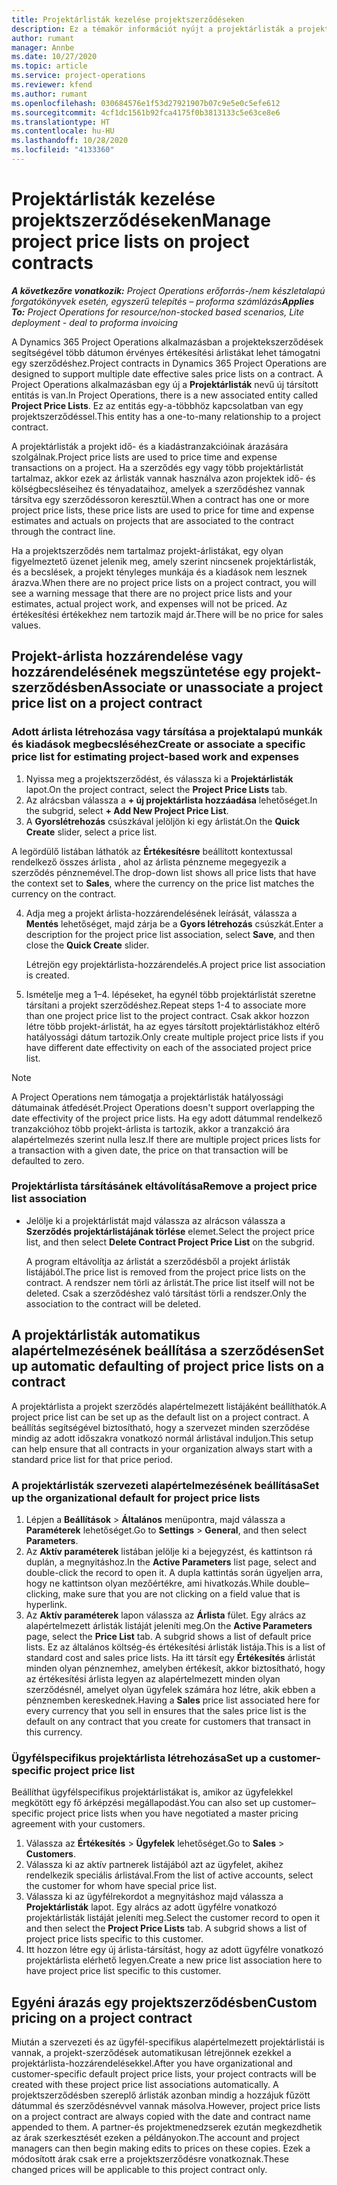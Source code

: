 ```yaml
---
title: Projektárlisták kezelése projektszerződéseken
description: Ez a témakör információt nyújt a projektárlisták a projektszerződéseken való kezeléséről.
author: rumant
manager: Annbe
ms.date: 10/27/2020
ms.topic: article
ms.service: project-operations
ms.reviewer: kfend
ms.author: rumant
ms.openlocfilehash: 030684576e1f53d27921907b07c9e5e0c5efe612
ms.sourcegitcommit: 4cf1dc1561b92fca4175f0b3813133c5e63ce8e6
ms.translationtype: HT
ms.contentlocale: hu-HU
ms.lasthandoff: 10/28/2020
ms.locfileid: "4133360"
---
```

# <a name="manage-project-price-lists-on-project-contracts"></a><span data-ttu-id="6f3df-103">Projektárlisták kezelése projektszerződéseken</span><span class="sxs-lookup"><span data-stu-id="6f3df-103">Manage project price lists on project contracts</span></span>

<span data-ttu-id="6f3df-104">_**A következőre vonatkozik:** Project Operations erőforrás-/nem készletalapú forgatókönyvek esetén, egyszerű telepítés – proforma számlázás_</span><span class="sxs-lookup"><span data-stu-id="6f3df-104">_**Applies To:** Project Operations for resource/non-stocked based scenarios, Lite deployment - deal to proforma invoicing_</span></span>

<span data-ttu-id="6f3df-105">A Dynamics 365 Project Operations alkalmazásban a projektekszerződések segítségével több dátumon érvényes értékesítési árlistákat lehet támogatni egy szerződéshez.</span><span class="sxs-lookup"><span data-stu-id="6f3df-105">Project contracts in Dynamics 365 Project Operations are designed to support multiple date effective sales price lists on a contract.</span></span> <span data-ttu-id="6f3df-106">A Project Operations alkalmazásban egy új a **Projektárlisták** nevű új társított entitás is van.</span><span class="sxs-lookup"><span data-stu-id="6f3df-106">In Project Operations, there is a new associated entity called **Project Price Lists**.</span></span> <span data-ttu-id="6f3df-107">Ez az entitás egy-a-többhöz kapcsolatban van egy projektszerződéssel.</span><span class="sxs-lookup"><span data-stu-id="6f3df-107">This entity has a one-to-many relationship to a project contract.</span></span>

<span data-ttu-id="6f3df-108">A projektárlisták a projekt idő- és a kiadástranzakcióinak árazására szolgálnak.</span><span class="sxs-lookup"><span data-stu-id="6f3df-108">Project price lists are used to price time and expense transactions on a project.</span></span> <span data-ttu-id="6f3df-109">Ha a szerződés egy vagy több projektárlistát tartalmaz, akkor ezek az árlisták vannak használva azon projektek idő- és kölségbecsléseihez és tényadataihoz, amelyek a szerződéshez vannak társítva egy szerződéssoron keresztül.</span><span class="sxs-lookup"><span data-stu-id="6f3df-109">When a contract has one or more project price lists, these price lists are used to price for time and expense estimates and actuals on projects that are associated to the contract through the contract line.</span></span>

<span data-ttu-id="6f3df-110">Ha a projektszerződés nem tartalmaz projekt-árlistákat, egy olyan figyelmeztető üzenet jelenik meg, amely szerint nincsenek projektárlisták, és a becslések, a projekt tényleges munkája és a kiadások nem lesznek árazva.</span><span class="sxs-lookup"><span data-stu-id="6f3df-110">When there are no project price lists on a project contract, you will see a warning message that there are no project price lists and your estimates, actual project work, and expenses will not be priced.</span></span> <span data-ttu-id="6f3df-111">Az értékesítési értékekhez nem tartozik majd ár.</span><span class="sxs-lookup"><span data-stu-id="6f3df-111">There will be no price for sales values.</span></span>

## <a name="associate-or-unassociate-a-project-price-list-on-a-project-contract"></a><span data-ttu-id="6f3df-112">Projekt-árlista hozzárendelése vagy hozzárendelésének megszüntetése egy projekt-szerződésben</span><span class="sxs-lookup"><span data-stu-id="6f3df-112">Associate or unassociate a project price list on a project contract</span></span>

### <a name="create-or-associate-a-specific-price-list-for-estimating-project-based-work-and-expenses"></a><span data-ttu-id="6f3df-113">Adott árlista létrehozása vagy társítása a projektalapú munkák és kiadások megbecsléséhez</span><span class="sxs-lookup"><span data-stu-id="6f3df-113">Create or associate a specific price list for estimating project-based work and expenses</span></span>

1. <span data-ttu-id="6f3df-114">Nyissa meg a projektszerződést, és válassza ki a **Projektárlisták** lapot.</span><span class="sxs-lookup"><span data-stu-id="6f3df-114">On the project contract, select the **Project Price Lists** tab.</span></span>
2. <span data-ttu-id="6f3df-115">Az alrácsban válassza a **+ új projektárlista hozzáadása** lehetőséget.</span><span class="sxs-lookup"><span data-stu-id="6f3df-115">In the subgrid, select **+ Add New Project Price List**.</span></span>
3. <span data-ttu-id="6f3df-116">A **Gyorslétrehozás** csúszkával jelöljön ki egy árlistát.</span><span class="sxs-lookup"><span data-stu-id="6f3df-116">On the **Quick Create** slider, select a price list.</span></span> 

  <span data-ttu-id="6f3df-117">A legördülő listában láthatók az **Értékesítésre** beállított kontextussal rendelkező összes árlista , ahol az árlista pénzneme megegyezik a szerződés pénznemével.</span><span class="sxs-lookup"><span data-stu-id="6f3df-117">The drop-down list shows all price lists that have the context set to **Sales**, where the currency on the price list matches the currency on the contract.</span></span>
  
4. <span data-ttu-id="6f3df-118">Adja meg a projekt árlista-hozzárendelésének leírását, válassza a **Mentés** lehetőséget, majd zárja be a **Gyors létrehozás** csúszkát.</span><span class="sxs-lookup"><span data-stu-id="6f3df-118">Enter a description for the project price list association, select **Save**, and then close the **Quick Create** slider.</span></span>

   <span data-ttu-id="6f3df-119">Létrejön egy projektárlista-hozzárendelés.</span><span class="sxs-lookup"><span data-stu-id="6f3df-119">A project price list association is created.</span></span>
   
5. <span data-ttu-id="6f3df-120">Ismételje meg a 1–4. lépéseket, ha egynél több projektárlistát szeretne társítani a projekt szerződéshez.</span><span class="sxs-lookup"><span data-stu-id="6f3df-120">Repeat steps 1-4 to associate more than one project price list to the project contract.</span></span> <span data-ttu-id="6f3df-121">Csak akkor hozzon létre több projekt-árlistát, ha az egyes társított projektárlistákhoz eltérő hatályossági dátum tartozik.</span><span class="sxs-lookup"><span data-stu-id="6f3df-121">Only create multiple project price lists if you have different date effectivity on each of the associated project price list.</span></span>

> [!NOTE]
> <span data-ttu-id="6f3df-122">A Project Operations nem támogatja a projektárlisták hatályossági dátumainak átfedését.</span><span class="sxs-lookup"><span data-stu-id="6f3df-122">Project Operations doesn't support overlapping the date effectivity of the project price lists.</span></span> <span data-ttu-id="6f3df-123">Ha egy adott dátummal rendelkező tranzakcióhoz több projekt-árlista is tartozik, akkor a tranzakció ára alapértelmezés szerint nulla lesz.</span><span class="sxs-lookup"><span data-stu-id="6f3df-123">If there are multiple project prices lists for a transaction with a given date, the price on that transaction will be defaulted to zero.</span></span>

### <a name="remove-a-project-price-list-association"></a><span data-ttu-id="6f3df-124">Projektárlista társításánek eltávolítása</span><span class="sxs-lookup"><span data-stu-id="6f3df-124">Remove a project price list association</span></span>

- <span data-ttu-id="6f3df-125">Jelölje ki a projektárlistát majd válassza az alrácson válassza a **Szerződés projektárlistájának törlése** elemet.</span><span class="sxs-lookup"><span data-stu-id="6f3df-125">Select the project price list, and then select **Delete Contract Project Price List** on the subgrid.</span></span> 

  <span data-ttu-id="6f3df-126">A program eltávolítja az árlistát a szerződésből a projekt árlisták listájából.</span><span class="sxs-lookup"><span data-stu-id="6f3df-126">The price list is removed from the project price lists on the contract.</span></span> <span data-ttu-id="6f3df-127">A rendszer nem törli az árlistát.</span><span class="sxs-lookup"><span data-stu-id="6f3df-127">The price list itself will not be deleted.</span></span> <span data-ttu-id="6f3df-128">Csak a szerződéshez való társítást törli a rendszer.</span><span class="sxs-lookup"><span data-stu-id="6f3df-128">Only the association to the contract will be deleted.</span></span>

## <a name="set-up-automatic-defaulting-of-project-price-lists-on-a-contract"></a><span data-ttu-id="6f3df-129">A projektárlisták automatikus alapértelmezésének beállítása a szerződésen</span><span class="sxs-lookup"><span data-stu-id="6f3df-129">Set up automatic defaulting of project price lists on a contract</span></span>

<span data-ttu-id="6f3df-130">A projektárlista a projekt szerződés alapértelmezett listájáként beállíthatók.</span><span class="sxs-lookup"><span data-stu-id="6f3df-130">A project price list can be set up as the default list on a project contract.</span></span> <span data-ttu-id="6f3df-131">A beállítás segítségével biztosítható, hogy a szervezet minden szerződése mindig az adott időszakra vonatkozó normál árlistával induljon.</span><span class="sxs-lookup"><span data-stu-id="6f3df-131">This setup can help ensure that all contracts in your organization always start with a standard price list for that price period.</span></span>

### <a name="set-up-the-organizational-default-for-project-price-lists"></a><span data-ttu-id="6f3df-132">A projektárlisták szervezeti alapértelmezésének beállítása</span><span class="sxs-lookup"><span data-stu-id="6f3df-132">Set up the organizational default for project price lists</span></span>

1. <span data-ttu-id="6f3df-133">Lépjen a **Beállítások** > **Általános** menüpontra, majd válassza a **Paraméterek** lehetőséget.</span><span class="sxs-lookup"><span data-stu-id="6f3df-133">Go to **Settings** > **General**, and then select **Parameters**.</span></span>
2. <span data-ttu-id="6f3df-134">Az **Aktív paraméterek** listában jelölje ki a bejegyzést, és kattintson rá duplán, a megnyitáshoz.</span><span class="sxs-lookup"><span data-stu-id="6f3df-134">In the **Active Parameters** list page, select and double-click the record to open it.</span></span> <span data-ttu-id="6f3df-135">A dupla kattintás során ügyeljen arra, hogy ne kattintson olyan mezőértékre, ami hivatkozás.</span><span class="sxs-lookup"><span data-stu-id="6f3df-135">While double–clicking, make sure that you are not clicking on a field value that is hyperlink.</span></span> 
3. <span data-ttu-id="6f3df-136">Az **Aktív paraméterek** lapon válassza az **Árlista** fület. Egy alrács az alapértelmezett árlisták listáját jeleníti meg.</span><span class="sxs-lookup"><span data-stu-id="6f3df-136">On the **Active Parameters** page, select the **Price List** tab. A subgrid shows a list of default price lists.</span></span> <span data-ttu-id="6f3df-137">Ez az általános költség-és értékesítési árlisták listája.</span><span class="sxs-lookup"><span data-stu-id="6f3df-137">This is a list of standard cost and sales price lists.</span></span> <span data-ttu-id="6f3df-138">Ha itt társít egy **Értékesítés** árlistát minden olyan pénznemhez, amelyben értékesít, akkor biztosítható, hogy az értékesítési árlista legyen az alapértelmezett minden olyan szerződésnél, amelyet olyan ügyfelek számára hoz létre, akik ebben a pénznemben kereskednek.</span><span class="sxs-lookup"><span data-stu-id="6f3df-138">Having a **Sales** price list associated here for every currency that you sell in ensures that the sales price list is the default on any contract that you create for customers that transact in this currency.</span></span>

### <a name="set-up-a-customer-specific-project-price-list"></a><span data-ttu-id="6f3df-139">Ügyfélspecifikus projektárlista létrehozása</span><span class="sxs-lookup"><span data-stu-id="6f3df-139">Set up a customer-specific project price list</span></span>

<span data-ttu-id="6f3df-140">Beállíthat ügyfélspecifikus projektárlistákat is, amikor az ügyfelekkel megkötött egy fő árképzési megállapodást.</span><span class="sxs-lookup"><span data-stu-id="6f3df-140">You can also set up customer–specific project price lists when you have negotiated a master pricing agreement with your customers.</span></span>

1. <span data-ttu-id="6f3df-141">Válassza az **Értékesítés** > **Ügyfelek** lehetőséget.</span><span class="sxs-lookup"><span data-stu-id="6f3df-141">Go to **Sales** > **Customers**.</span></span>
2. <span data-ttu-id="6f3df-142">Válassza ki az aktív partnerek listájából azt az ügyfelet, akihez rendelkezik speciális árlistával.</span><span class="sxs-lookup"><span data-stu-id="6f3df-142">From the list of active accounts, select the customer for whom have special price list.</span></span>
3. <span data-ttu-id="6f3df-143">Válassza ki az ügyfélrekordot a megnyitáshoz majd válassza a **Projektárlisták** lapot. Egy alrács az adott ügyfélre vonatkozó projektárlisták listáját jeleníti meg.</span><span class="sxs-lookup"><span data-stu-id="6f3df-143">Select the customer record to open it and then select the **Project Price Lists** tab. A subgrid shows a list of project price lists specific to this customer.</span></span> 
4. <span data-ttu-id="6f3df-144">Itt hozzon létre egy új árlista-társítást, hogy az adott ügyfélre vonatkozó projektárlista elérhető legyen.</span><span class="sxs-lookup"><span data-stu-id="6f3df-144">Create a new price list association here to have project price list specific to this customer.</span></span>

## <a name="custom-pricing-on-a-project-contract"></a><span data-ttu-id="6f3df-145">Egyéni árazás egy projektszerződésben</span><span class="sxs-lookup"><span data-stu-id="6f3df-145">Custom pricing on a project contract</span></span>

<span data-ttu-id="6f3df-146">Miután a szervezeti és az ügyfél-specifikus alapértelmezett projektárlistái is vannak, a projekt-szerződések automatikusan létrejönnek ezekkel a projektárlista-hozzárendelésekkel.</span><span class="sxs-lookup"><span data-stu-id="6f3df-146">After you have organizational and customer-specific default project price lists, your project contracts will be created with these project price list associations automatically.</span></span> <span data-ttu-id="6f3df-147">A projektszerződésben szereplő árlisták azonban mindig a hozzájuk fűzött dátummal és szerződésnévvel vannak másolva.</span><span class="sxs-lookup"><span data-stu-id="6f3df-147">However, project price lists on a project contract are always copied with the date and contract name appended to them.</span></span> <span data-ttu-id="6f3df-148">A partner-és projektmenedzserek ezután megkezdhetik az árak szerkesztését ezeken a példányokon.</span><span class="sxs-lookup"><span data-stu-id="6f3df-148">The account and project managers can then begin making edits to prices on these copies.</span></span> <span data-ttu-id="6f3df-149">Ezek a módosított árak csak erre a projektszerződésre vonatkoznak.</span><span class="sxs-lookup"><span data-stu-id="6f3df-149">These changed prices will be applicable to this project contract only.</span></span>
